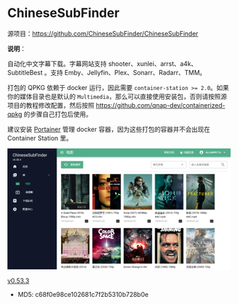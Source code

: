 # ChineseSubFinder

源项目：<https://github.com/ChineseSubFinder/ChineseSubFinder>

**说明**：

自动化中文字幕下载。字幕网站支持 shooter、xunlei、arrst、a4k、SubtitleBest 。支持 Emby、Jellyfin、Plex、Sonarr、Radarr、TMM。

打包的 QPKG 依赖于 docker 运行，因此需要 `container-station >= 2.0`。如果你的媒体目录也是默认的 `Multimedia`，那么可以直接使用安装包，否则请按照源项目的教程修改配置，然后按照 <https://github.com/qnap-dev/containerized-qpkg> 的步骤自己打包后使用。

建议安装 [Portainer](https://www.myqnap.org/product/portainer/) 管理 docker 容器，因为这些打包的容器并不会出现在 Container Station 里。

![ChineseSubFinder](/chinesesubfinder/chinesesubfinder.png)

[v0.53.3](https://github.com/Jay-Young/qpkg/releases/tag/v0.53.3)

- MD5: c68f0e98ce102681c7f2b5310b728b0e
